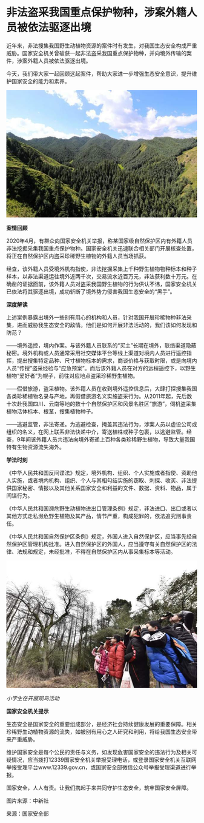# 非法盗采我国重点保护物种，涉案外籍人员被依法驱逐出境

近年来，非法搜集我国野生动植物资源的案件时有发生，对我国生态安全构成严重威胁。国家安全机关曾破获一起非法盗采我国重点保护物种，并向境外传输的案件，涉案外籍人员被依法驱逐出境。

今天，我们带大家一起回顾这起案件，帮助大家进一步增强生态安全意识，提升维护国家安全的能力和素养。

![d216e08082a2c2238e8efb5cbe9c98d6.jpg](https://raw.githubusercontent.com/qqhsx/qqnews_image/main/2024/02/17/非法盗采我国重点保护物种，涉案外籍人员被依法驱逐出境/d216e08082a2c2238e8efb5cbe9c98d6.jpg)

**案情回顾**

2020年4月，有群众向国家安全机关举报，称某国家级自然保护区内有外籍人员非法挖掘采集我国重点保护物种。国家安全机关迅速联合相关部门开展核查处置，将正在自然保护区内盗采珍稀野生植物的外籍人员当场抓获。

经查，该外籍人员受境外机构指使，非法挖掘采集上千种野生植物物种标本和种子样本，以非法渠道运往境外近两千次，交易流水近百万元，非法获利数十万元。在确凿的证据面前，该外籍人员对盗采我国野生植物的行为供认不讳，国家安全机关已依法将其驱逐出境，成功斩断了境外势力侵害我国生态安全的“黑手”。

**深度解读**

上述案例暴露出境外一些别有用心的机构和人员，针对我国开展珍稀物种非法采集，进而威胁我生态安全的敌情。他们是如何开展非法活动的，我们该如何发现和防范？

——境外遥控，境内作案。与该外籍人员联系的“买主”长期在境外，联络渠道隐蔽秘密。境外机构或人员通常采用社交媒体平台等线上渠道对境内人员进行遥控指挥，提出搜集特定品种、尺寸植物标本的需求，商谈价格与获取时限，或是向境内人员“传授”盗采经验与“应急预案”。而后该外籍人员在对方的远程遥控下，以野生植物“爱好者”为幌子，前往对应地点盗采珍稀野生植物。

——假借旅游，盗采植物。该外籍人员在收到境外遥控信息后，大肆打探搜集我国各类珍稀植物名录与产地，再假借旅游名义实施盗采行为。从2011年起，先后数十次赴我国四川、云南等地的数十个自然保护区和风景名胜区“旅游”，伺机盗采集植物活体标本、根茎，搜集植物种子。

——逃避监管，非法寄递。为逃避检查，掩盖其违法行为，涉案人员以虚设公司或组织的名义，在网上联系非法快递中介，寄送植株或种子包裹，以逃避监管。经查，9年间该外籍人员共违法向境外寄递上百种各类珍稀野生植物，导致大量我国特有生物资源流失海外。

**学法时刻**

《中华人民共和国反间谍法》规定，境外机构、组织、个人实施或者指使、资助他人实施，或者境内机构、组织、个人与其相勾结实施的窃取、刺探、收买、非法提供国家秘密、情报以及其他关系国家安全和利益的文件、数据、资料、物品，属于间谍行为。

《中华人民共和国濒危野生动植物进出口管理条例》规定，非法进口、出口或者以其他方式走私濒危野生植物及其产品，情节严重，构成犯罪的，依法追究刑事责任。

《中华人民共和国自然保护区条例》规定，外国人进入自然保护区，应当事先经自然保护区管理机构批准。进入自然保护区的外国人，应当遵守有关自然保护区的法律、法规和规定，未经批准，不得在自然保护区内从事采集标本等活动。

![2f449e94afce20d4e56ed61d69bc4286.jpg](https://raw.githubusercontent.com/qqhsx/qqnews_image/main/2024/02/17/非法盗采我国重点保护物种，涉案外籍人员被依法驱逐出境/2f449e94afce20d4e56ed61d69bc4286.jpg)

_小学生在开展观鸟活动_

**国家安全机关提示**

生态安全是国家安全的重要组成部分，是经济社会持续健康发展的重要保障。相关珍稀野生动植物资源的流失，如被别有用心之人研究和利用，将给我国生态安全带来严重威胁。

维护国家安全是每个公民的责任与义务，如发现危害国家安全的违法行为及相关可疑情况，应当拨打12339国家安全机关举报受理电话，或登录国家安全机关互联网举报受理平台www.12339.gov.cn，或国家安全部微信公众号举报受理渠道进行举报。

国家安全，人人有责。让我们携起手来共同守护生态安全，筑牢国家安全屏障。

图片来源：中新社

来源：国家安全部


